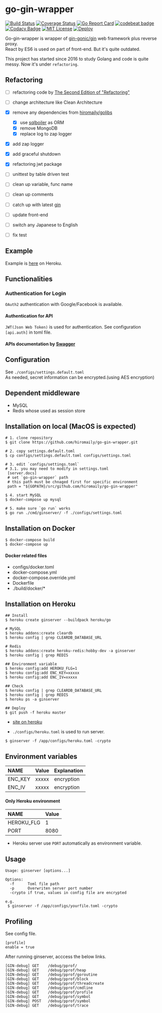 # go-gin-wrapper

[![Build Status](https://travis-ci.org/hiromaily/go-gin-wrapper.svg?branch=master)](https://travis-ci.org/hiromaily/go-gin-wrapper)
[![Coverage Status](https://coveralls.io/repos/github/hiromaily/go-gin-wrapper/badge.svg)](https://coveralls.io/github/hiromaily/go-gin-wrapper)
[![Go Report Card](https://goreportcard.com/badge/github.com/hiromaily/go-gin-wrapper)](https://goreportcard.com/report/github.com/hiromaily/go-gin-wrapper)
[![codebeat badge](https://codebeat.co/badges/30d3509a-36be-408b-bfed-ddd6f601c075)](https://codebeat.co/projects/github-com-hiromaily-go-gin-wrapper-master)
[![Codacy Badge](https://api.codacy.com/project/badge/Grade/83df70f4373d47f8b889be10ad28d4a3)](https://www.codacy.com/app/hiromaily2/go-gin-wrapper?utm_source=github.com&amp;utm_medium=referral&amp;utm_content=hiromaily/go-gin-wrapper&amp;utm_campaign=Badge_Grade)
[![MIT License](http://img.shields.io/badge/license-MIT-blue.svg?style=flat)](https://raw.githubusercontent.com/hiromaily/go-gin-wrapper/master/LICENSE)
[![Deploy](https://www.herokucdn.com/deploy/button.svg)](https://heroku.com/deploy?template=https://github.com/hiromaily/go-gin-wrapper)

Go-gin-wrapper is wrapper of [gin-gonic/gin](https://github.com/gin-gonic/gin) web framework plus reverse proxy.  
React by ES6 is used on part of front-end. But it's quite outdated. 

This project has started since 2016 to study Golang and code is quite messy.
Now it's under `refactoring`.


## Refactoring
- [ ] refactoring code by [The Second Edition of "Refactoring"](https://martinfowler.com/articles/refactoring-2nd-ed.html)
- [ ] change architecture like Clean Architecture
- [x] remove any dependencies from [hiromaily/golibs](https://github.com/hiromaily/golibs)
  - [x] use [sqlboiler](https://github.com/volatiletech/sqlboiler) as ORM
  - [x] remove MongoDB
  - [x] replace log to zap logger
- [x] add zap logger
- [x] add graceful shutdown
- [x] refactoring jwt package  
- [ ] unittest by table driven test
- [ ] clean up variable, func name
- [ ] clean up comments
- [ ] catch up with latest [gin](https://github.com/gin-gonic/gin)
- [ ] update front-end
- [ ] switch any Japanese to English
- [ ] fix test


## Example
Example is [here](https://ginserver.herokuapp.com/) on Heroku.


## Functionalities
### Authentication for Login
`OAuth2` authentication with Google/Facebook is available.

#### Authentication for API
`JWT(Json Web Token)` is used  for authentication.
See configuration `[api.auth]` in toml file.

#### APIs documentation by [Swagger](http://localhost:8080/swagger/?url=https://raw.githubusercontent.com/hiromaily/go-gin-wrapper/master/swagger/swagger.yaml)


## Configuration
See `./configs/settings.default.toml`  
As needed, secret information can be encrypted.(using AES encryption)

## Dependent middleware
- MySQL
- Redis whose used as session store


## Installation on local (MacOS is expected)
```
# 1. clone repository
$ git clone https://github.com/hiromaily/go-gin-wrapper.git

# 2. copy settings.default.toml
$ cp configs/settings.default.toml configs/settings.toml

# 3. edit `configs/settings.toml`
# 3.1. you may need to modify in settings.toml
 [server.docs]
 # set `go-gin-wrapper` path
 # this path must be chnaged first for specific environment
 path = "${GOPATH}/src/github.com/hiromaily/go-gin-wrapper"

$ 4. start MySQL
$ docker-compose up mysql
 
# 5. make sure `go run` works
$ go run ./cmd/ginserver/ -f ./configs/settings.toml
```


## Installation on Docker
```
$ docker-compose build
$ docker-compose up
```

#### Docker related files
* configs/docker.toml
* docker-compose.yml
* docker-compose.override.yml
* Dockerfile
* ./build/docker/*


## Installation on Heroku
```
## Install 
$ heroku create ginserver --buildpack heroku/go

# MySQL
$ heroku addons:create cleardb
$ heroku config | grep CLEARDB_DATABASE_URL

# Redis
$ heroku addons:create heroku-redis:hobby-dev -a ginserver 
$ heroku config | grep REDIS

## Environment variable
$ heroku config:add HEROKU_FLG=1
$ heroku config:add ENC_KEY=xxxxx
$ heroku config:add ENC_IV=xxxxx

## Check
$ heroku config | grep CLEARDB_DATABASE_URL
$ heroku config | grep REDIS
$ heroku ps -a ginserver

## Deploy
$ git push -f heroku master
``` 

* [site on heroku](https://ginserver.herokuapp.com/)

* `./configs/heroku.toml` is used to run server.  
```
$ ginserver -f /app/configs/heroku.toml -crypto
```


## Environment variables
| NAME              | Value            | Explanation      |
|:------------------|:-----------------|:-----------------|
| ENC_KEY           | xxxxx            | encryption       |
| ENC_IV            | xxxxx            | encryption       |

#### Only Heroku environment
| NAME              | Value            |
|:------------------|:-----------------|
| HEROKU_FLG        | 1                |
| PORT              | 8080             |

- Heroku server use `PORT` automatically as environment variable.


## Usage
```
Usage: ginserver [options...]

Options:
  -f      Toml file path
  -p      Overwriten server port number
  -crypto if true, values in config file are encrypted

e.g.
 $ ginserver -f /app/configs/yourfile.toml -crypto
```


## Profiling
See config file.
```
[profile]
enable = true
```

After running ginserver, acccess the below links.
```
[GIN-debug] GET    /debug/pprof/
[GIN-debug] GET    /debug/pprof/heap
[GIN-debug] GET    /debug/pprof/goroutine
[GIN-debug] GET    /debug/pprof/block
[GIN-debug] GET    /debug/pprof/threadcreate
[GIN-debug] GET    /debug/pprof/cmdline
[GIN-debug] GET    /debug/pprof/profile
[GIN-debug] GET    /debug/pprof/symbol
[GIN-debug] POST   /debug/pprof/symbol
[GIN-debug] GET    /debug/pprof/trace
```
